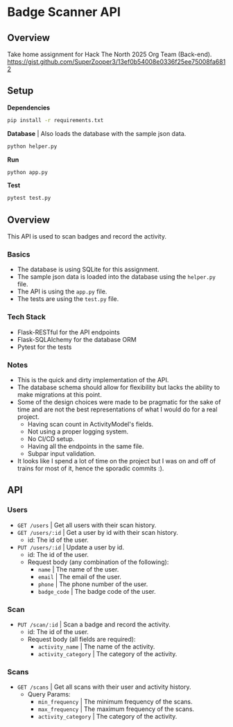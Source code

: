 # Badge Scanner API

## Overview

Take home assignment for Hack The North 2025 Org Team (Back-end).
https://gist.github.com/SuperZooper3/13ef0b54008e0336f25ee75008fa6812

## Setup

**Dependencies**

```bash
pip install -r requirements.txt
```

**Database** | Also loads the database with the sample json data.

```bash
python helper.py
```

**Run**

```bash
python app.py
```

**Test**

```bash
pytest test.py
```

## Overview

This API is used to scan badges and record the activity.

### Basics

- The database is using SQLite for this assignment.
- The sample json data is loaded into the database using the `helper.py` file.
- The API is using the `app.py` file.
- The tests are using the `test.py` file.

### Tech Stack

- Flask-RESTful for the API endpoints
- Flask-SQLAlchemy for the database ORM
- Pytest for the tests

### Notes

- This is the quick and dirty implementation of the API.
- The database schema should allow for flexibility but lacks the ability to make migrations at this point.
- Some of the design choices were made to be pragmatic for the sake of time and are not the best representations of what I would do for a real project.
  - Having scan count in ActivityModel's fields.
  - Not using a proper logging system.
  - No CI/CD setup.
  - Having all the endpoints in the same file.
  - Subpar input validation.
- It looks like I spend a lot of time on the project but I was on and off of trains for most of it, hence the sporadic commits :).

## API

### Users

- `GET /users` | Get all users with their scan history.
- `GET /users/:id` | Get a user by id with their scan history.
  - id: The id of the user.
- `PUT /users/:id` | Update a user by id.
  - id: The id of the user.
  - Request body (any combination of the following):
    - `name` | The name of the user.
    - `email` | The email of the user.
    - `phone` | The phone number of the user.
    - `badge_code` | The badge code of the user.

### Scan

- `PUT /scan/:id` | Scan a badge and record the activity.
  - id: The id of the user.
  - Request body (all fields are required):
    - `activity_name` | The name of the activity.
    - `activity_category` | The category of the activity.

### Scans

- `GET /scans` | Get all scans with their user and activity history.
  - Query Params:
    - `min_frequency` | The minimum frequency of the scans.
    - `max_frequency` | The maximum frequency of the scans.
    - `activity_category` | The category of the activity.
